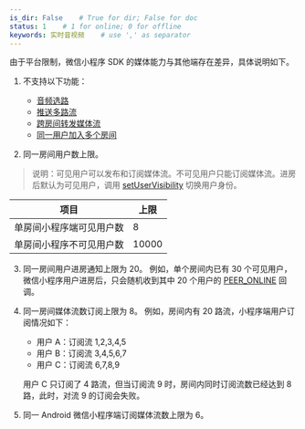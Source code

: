 ```yaml
---
is_dir: False    # True for dir; False for doc
status: 1    # 1 for online; 0 for offline
keywords: 实时音视频    # use ',' as separator
---
```


由于平台限制，微信小程序 SDK 的媒体能力与其他端存在差异，具体说明如下。
1. 不支持以下功能：
	- [音频选路](113547)
	- [推送多路流](70139)
	- [跨房间转发媒体流](104398)
	- [同一用户加入多个房间](196844)
	
2. 同一房间用户数上限。
> 说明：可见用户可以发布和订阅媒体流。不可见用户只能订阅媒体流。进房后默认为可见用户，调用 [setUserVisibility](78567#setuservisibility) 切换用户身份。

| 项目 | 上限 |
| --- | --- |
| 单房间小程序端可见用户数 | 8 |
| 单房间小程序不可见用户数 | 10000 |

3. 同一房间用户进房通知上限为 20。
例如，单个房间内已有 30 个可见用户，微信小程序用户进房后，只会随机收到其中 20 个用户的  [PEER_ONLINE](78566#peer-online) 回调。


4. 同一房间媒体流数订阅上限为 8。
例如，房间内有 20 路流，小程序端用户订阅情况如下：
	- 用户 A：订阅流 1,2,3,4,5
	- 用户 B：订阅流 3,4,5,6,7
	- 用户 C：订阅流 6,7,8,9

	用户 C 只订阅了 4 路流，但当订阅流 9 时，房间内同时订阅流数已经达到 8 路，此时，对流 9 的订阅会失败。

5. 同一 Android 微信小程序端订阅媒体流数上限为 6。
